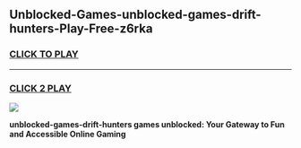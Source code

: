 
## Unblocked-Games-unblocked-games-drift-hunters-Play-Free-z6rka
<h3>
<a href="https://premium76.site?title=unblocked-games-drift-hunters&ref=24M">CLICK TO PLAY</a></h3>
<hr>

<h3>
<a href="https://premium76.site?title=unblocked-games-drift-hunters&ref=24M">CLICK 2 PLAY</a>
  
</h3>

<a href="https://premium76.site?title=unblocked-games-drift-hunters&ref=24M"><img src="https://clearcache.store/games.png"></a>


**unblocked-games-drift-hunters games unblocked: Your Gateway to Fun and Accessible Online Gaming**
